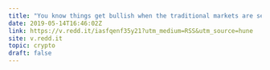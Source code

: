 ```yaml
---
title: "You know things get bullish when the traditional markets are selling off and Crypto hits the mainstream again."
date: 2019-05-14T16:46:02Z
link: https://v.redd.it/iasfqenf35y21?utm_medium=RSS&utm_source=hune
site: v.redd.it
topic: crypto
draft: false
---
```

